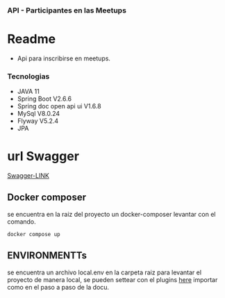 ### API - Participantes en las Meetups

# Readme

- Api para inscribirse en meetups.

### Tecnologias

- JAVA 11
- Spring Boot V2.6.6
- Spring doc open api ui V1.6.8
- MySql V8.0.24
- Flyway V5.2.4
- JPA

# url Swagger

[Swagger-LINK
](http://localhost:8088/swagger-ui/index.html#/)

## Docker composer 

se encuentra en la raiz del proyecto un docker-composer levantar con el comando.

`docker compose up`

## ENVIRONMENTTs

se encuentra un archivo local.env en la carpeta raiz para levantar el proyecto de manera local, se pueden settear 
con el plugins  [here](https://plugins.jetbrains.com/plugin/7861-envfile) importar como en el paso a paso de la docu.


